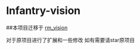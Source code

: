 # Infantry-vision


##本项目迁移于 [rm_vision](https://github.com/chenjunnn/rm_vision)

对于原项目进行了扩展和一些修改
如有需要请star原项目
